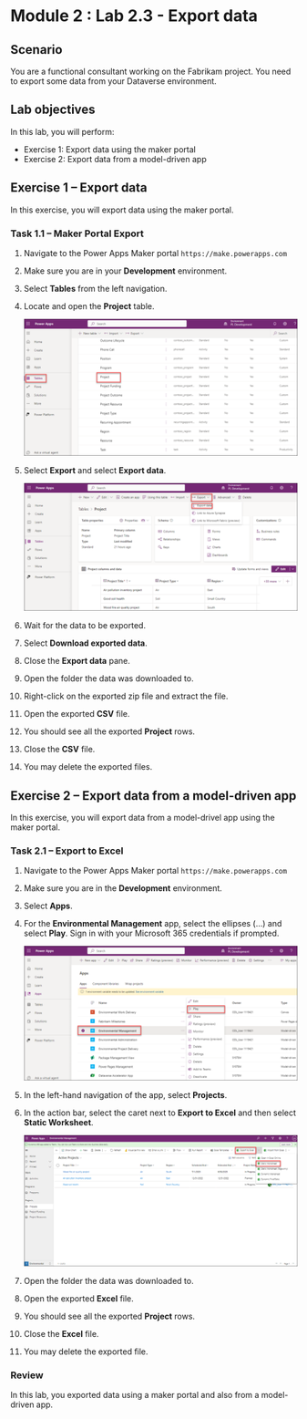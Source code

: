 # Module 2 : Lab 2.3 - Export data

## Scenario

You are a functional consultant working on the Fabrikam project. You need to export some data from your Dataverse environment.

## Lab objectives
In this lab, you will perform:

+ Exercise 1: Export data using the maker portal
+ Exercise 2: Export data from a model-driven app

## Exercise 1 – Export data

In this exercise, you will export data using the maker portal.

### Task 1.1 – Maker Portal Export

1. Navigate to the Power Apps Maker portal `https://make.powerapps.com`

1. Make sure you are in your **Development** environment.

1. Select **Tables** from the left navigation.

1. Locate and open the **Project** table.

    ![](../media/mod-02;lab-03(1).png)

1. Select **Export** and select **Export data**.

    ![](../media/mod-02;lab-03(2).png)

1. Wait for the data to be exported.

1. Select **Download exported data**.

1. Close the **Export data** pane.

1. Open the folder the data was downloaded to.

1. Right-click on the exported zip file and extract the file.

1. Open the exported **CSV** file.

1. You should see all the exported **Project** rows.

1. Close the **CSV** file.

1. You may delete the exported files.


## Exercise 2 – Export data from a model-driven app

In this exercise, you will export data from a model-drivel app using the maker portal.

### Task 2.1 – Export to Excel

1. Navigate to the Power Apps Maker portal `https://make.powerapps.com`

1. Make sure you are in the **Development** environment.

1. Select **Apps**.

1. For the **Environmental Management** app, select the ellipses (...) and select **Play**. Sign in with your Microsoft 365 credentials if prompted.

    ![](../media/mod-02;lab-03(3).png)

1. In the left-hand navigation of the app, select **Projects**.

1. In the action bar, select the caret next to **Export to Excel** and then select **Static Worksheet**.

    ![](../media/mod-02;lab-03(4).png)

1. Open the folder the data was downloaded to.

1. Open the exported **Excel** file.

1. You should see all the exported **Project** rows.

1. Close the **Excel** file.

1. You may delete the exported file.

### Review
In this lab, you exported data using a maker portal and also from a model-driven app.
